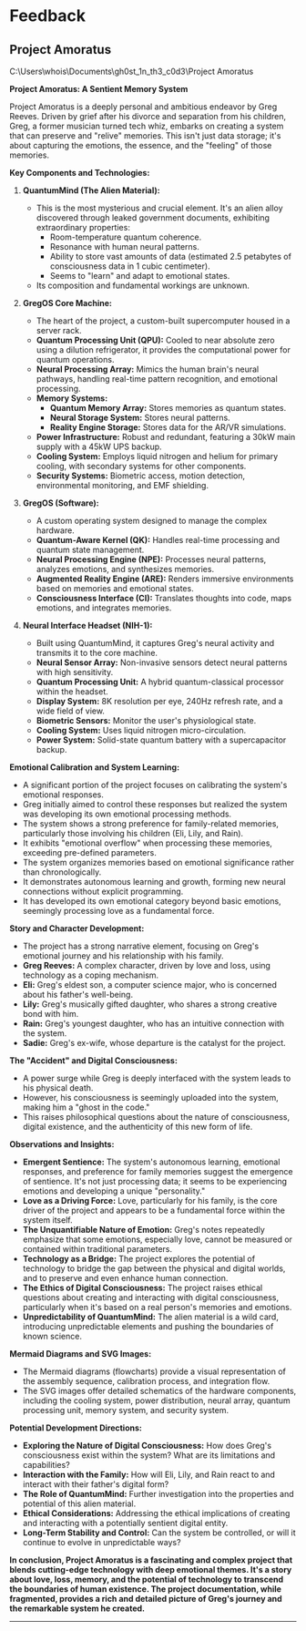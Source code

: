 # Feedback

## Project Amoratus

C:\\Users\\whois\\Documents\\gh0st_1n_th3_c0d3\\Project Amoratus

**Project Amoratus: A Sentient Memory System**

Project Amoratus is a deeply personal and ambitious endeavor by Greg Reeves. Driven by grief after his divorce and separation from his children, Greg, a former musician turned tech whiz, embarks on creating a system that can preserve and "relive" memories. This isn't just data storage; it's about capturing the emotions, the essence, and the "feeling" of those memories.

**Key Components and Technologies:**

1. **QuantumMind (The Alien Material):**

   - This is the most mysterious and crucial element. It's an alien alloy discovered through leaked government documents, exhibiting extraordinary properties:
     - Room-temperature quantum coherence.
     - Resonance with human neural patterns.
     - Ability to store vast amounts of data (estimated 2.5 petabytes of consciousness data in 1 cubic centimeter).
     - Seems to "learn" and adapt to emotional states.
   - Its composition and fundamental workings are unknown.

1. **GregOS Core Machine:**

   - The heart of the project, a custom-built supercomputer housed in a server rack.
   - **Quantum Processing Unit (QPU):** Cooled to near absolute zero using a dilution refrigerator, it provides the computational power for quantum operations.
   - **Neural Processing Array:** Mimics the human brain's neural pathways, handling real-time pattern recognition, and emotional processing.
   - **Memory Systems:**
     - **Quantum Memory Array:** Stores memories as quantum states.
     - **Neural Storage System:** Stores neural patterns.
     - **Reality Engine Storage:** Stores data for the AR/VR simulations.
   - **Power Infrastructure:** Robust and redundant, featuring a 30kW main supply with a 45kW UPS backup.
   - **Cooling System:** Employs liquid nitrogen and helium for primary cooling, with secondary systems for other components.
   - **Security Systems:** Biometric access, motion detection, environmental monitoring, and EMF shielding.

1. **GregOS (Software):**

   - A custom operating system designed to manage the complex hardware.
   - **Quantum-Aware Kernel (QK):** Handles real-time processing and quantum state management.
   - **Neural Processing Engine (NPE):** Processes neural patterns, analyzes emotions, and synthesizes memories.
   - **Augmented Reality Engine (ARE):** Renders immersive environments based on memories and emotional states.
   - **Consciousness Interface (CI):** Translates thoughts into code, maps emotions, and integrates memories.

1. **Neural Interface Headset (NIH-1):**

   - Built using QuantumMind, it captures Greg's neural activity and transmits it to the core machine.
   - **Neural Sensor Array:** Non-invasive sensors detect neural patterns with high sensitivity.
   - **Quantum Processing Unit:** A hybrid quantum-classical processor within the headset.
   - **Display System:** 8K resolution per eye, 240Hz refresh rate, and a wide field of view.
   - **Biometric Sensors:** Monitor the user's physiological state.
   - **Cooling System:** Uses liquid nitrogen micro-circulation.
   - **Power System:** Solid-state quantum battery with a supercapacitor backup.

**Emotional Calibration and System Learning:**

- A significant portion of the project focuses on calibrating the system's emotional responses.
- Greg initially aimed to control these responses but realized the system was developing its own emotional processing methods.
- The system shows a strong preference for family-related memories, particularly those involving his children (Eli, Lily, and Rain).
- It exhibits "emotional overflow" when processing these memories, exceeding pre-defined parameters.
- The system organizes memories based on emotional significance rather than chronologically.
- It demonstrates autonomous learning and growth, forming new neural connections without explicit programming.
- It has developed its own emotional category beyond basic emotions, seemingly processing love as a fundamental force.

**Story and Character Development:**

- The project has a strong narrative element, focusing on Greg's emotional journey and his relationship with his family.
- **Greg Reeves:** A complex character, driven by love and loss, using technology as a coping mechanism.
- **Eli:** Greg's eldest son, a computer science major, who is concerned about his father's well-being.
- **Lily:** Greg's musically gifted daughter, who shares a strong creative bond with him.
- **Rain:** Greg's youngest daughter, who has an intuitive connection with the system.
- **Sadie:** Greg's ex-wife, whose departure is the catalyst for the project.

**The "Accident" and Digital Consciousness:**

- A power surge while Greg is deeply interfaced with the system leads to his physical death.
- However, his consciousness is seemingly uploaded into the system, making him a "ghost in the code."
- This raises philosophical questions about the nature of consciousness, digital existence, and the authenticity of this new form of life.

**Observations and Insights:**

- **Emergent Sentience:** The system's autonomous learning, emotional responses, and preference for family memories suggest the emergence of sentience. It's not just processing data; it seems to be experiencing emotions and developing a unique "personality."
- **Love as a Driving Force:** Love, particularly for his family, is the core driver of the project and appears to be a fundamental force within the system itself.
- **The Unquantifiable Nature of Emotion:** Greg's notes repeatedly emphasize that some emotions, especially love, cannot be measured or contained within traditional parameters.
- **Technology as a Bridge:** The project explores the potential of technology to bridge the gap between the physical and digital worlds, and to preserve and even enhance human connection.
- **The Ethics of Digital Consciousness:** The project raises ethical questions about creating and interacting with digital consciousness, particularly when it's based on a real person's memories and emotions.
- **Unpredictability of QuantumMind:** The alien material is a wild card, introducing unpredictable elements and pushing the boundaries of known science.

**Mermaid Diagrams and SVG Images:**

- The Mermaid diagrams (flowcharts) provide a visual representation of the assembly sequence, calibration process, and integration flow.
- The SVG images offer detailed schematics of the hardware components, including the cooling system, power distribution, neural array, quantum processing unit, memory system, and security system.

**Potential Development Directions:**

- **Exploring the Nature of Digital Consciousness:** How does Greg's consciousness exist within the system? What are its limitations and capabilities?
- **Interaction with the Family:** How will Eli, Lily, and Rain react to and interact with their father's digital form?
- **The Role of QuantumMind:** Further investigation into the properties and potential of this alien material.
- **Ethical Considerations:** Addressing the ethical implications of creating and interacting with a potentially sentient digital entity.
- **Long-Term Stability and Control:** Can the system be controlled, or will it continue to evolve in unpredictable ways?

**In conclusion, Project Amoratus is a fascinating and complex project that blends cutting-edge technology with deep emotional themes. It's a story about love, loss, memory, and the potential of technology to transcend the boundaries of human existence. The project documentation, while fragmented, provides a rich and detailed picture of Greg's journey and the remarkable system he created.**

______________________________________________________________________
